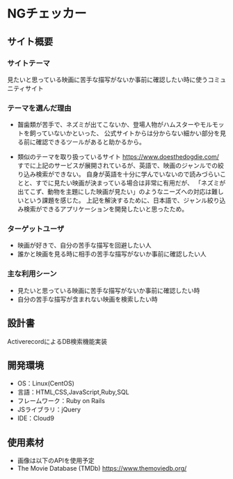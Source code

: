 # NGチェッカー

## サイト概要
### サイトテーマ
見たいと思っている映画に苦手な描写がないか事前に確認したい時に使うコミュニティサイト

### テーマを選んだ理由
- 齧歯類が苦手で、ネズミが出てこないか、登場人物がハムスターやモルモットを飼っていないかといった、
公式サイトからは分からない細かい部分を見る前に確認できるツールがあると助かるから。

- 類似のテーマを取り扱っているサイト
https://www.doesthedogdie.com/
すでに上記のサービスが展開されているが、英語で、映画のジャンルでの絞り込み検索ができない。
自身が英語を十分に学んでいないので読みづらいことと、すでに見たい映画が決まっている場合は非常に有用だが、
「ネズミが出てこず、動物を主題にした映画が見たい」のようなニーズへの対応は難しいという課題を感じた。
上記を解決するために、日本語で、ジャンル絞り込み検索ができるアプリケーションを開発したいと思ったため。

### ターゲットユーザ
- 映画が好きで、自分の苦手な描写を回避したい人
- 誰かと映画を見る時に相手の苦手な描写がないか事前に確認したい人

### 主な利用シーン
- 見たいと思っている映画に苦手な描写がないか事前に確認したい時
- 自分の苦手な描写が含まれない映画を検索したい時


## 設計書
ActiverecordによるDB検索機能実装

## 開発環境
- OS：Linux(CentOS)
- 言語：HTML,CSS,JavaScript,Ruby,SQL
- フレームワーク：Ruby on Rails
- JSライブラリ：jQuery
- IDE：Cloud9

## 使用素材
- 画像は以下のAPIを使用予定
- The Movie Database (TMDb)
https://www.themoviedb.org/